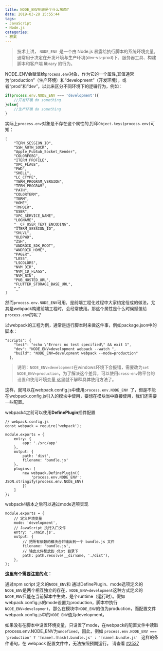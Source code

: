 ```yaml
---
title: NODE_ENV到底是个什么东西?
date: 2019-03-28 15:55:44
tags:
- JavaScript
- Node.js
categories:
- 积累
---
```

> 技术上讲， `NODE_ENV `是一个由 Node.js 暴露给执行脚本的系统环境变量。通常用于决定在开发环境与生产环境(dev-vs-prod)下，服务器工具、构建脚本和客户端 library 的行为。

NODE_ENV会赋值给`process.env`对象，作为它的一个属性,其值通常为“production”（生产环境）和“development”（开发环境），或者“prod”和“dev”，以此来区分不同环境下的逻辑行为，例如：
```javascript
if(process.env.NODE_ENV === 'development'){ 
    //开发环境 do something
}else{
    //生产环境 do something
}
```


实际上`process.env`对象是不存在这个属性的,打印`Object.keys(process.env)`可知：
<!-- more -->
```
[
    "TERM_SESSION_ID",
    "SSH_AUTH_SOCK",
    "Apple_PubSub_Socket_Render",
    "COLORFGBG",
    "ITERM_PROFILE",
    "XPC_FLAGS",
    "PWD",
    "SHELL",
    "LC_CTYPE",
    "TERM_PROGRAM_VERSION",
    "TERM_PROGRAM",
    "PATH",
    "COLORTERM",
    "TERM",
    "HOME",
    "TMPDIR",
    "USER",
    "XPC_SERVICE_NAME",
    "LOGNAME",
    "__CF_USER_TEXT_ENCODING",
    "ITERM_SESSION_ID",
    "SHLVL",
    "OLDPWD",
    "ZSH",
    "ANDROID_SDK_ROOT",
    "ANDROID_HOME",
    "PAGER",
    "LESS",
    "LSCOLORS",
    "NVM_DIR",
    "NVM_CD_FLAGS",
    "NVM_BIN",
    "PUB_HOSTED_URL",
    "FLUTTER_STORAGE_BASE_URL",
    "_"
]
```

然而`process.env.NODE_ENV`可用，是前端工程化过程中大家约定俗成的做法，尤其是webpack构建前端工程时，会经常使用。那这个属性是什么时候赋值给`process.env`的呢？


以webpack的工程为例，通常是运行脚本时来做这件事，例如package.json中的脚本：
```
"scripts": {
    "test": "echo \"Error: no test specified\" && exit 1",
    "dev": "NODE_ENV=development webpack --watch ",
    "build": "NODE_ENV=development webpack --mode=production"
  },
```
> 说明：`NODE_ENV=development`在windows环境下会报错，需要改为`set NODE_ENV=production`，为了解决这个差异，可以使用`cross-env`跨平台的设置和使用环境变量,这里就不解释具体使用方法了。

这样，就可以在webpack.config.js中使用`process.env.NODE_ENV `了，但是不能在webpack.config.js引入的模块中使用，要想在模块当中直接使用，我们还需要一些配置。

webpack4之前可以使用**DefinePlugin**插件配置
```
// webpack.config.js
const webpack = require('webpack');

module.exports = {
    entry: {
        app: './src/app'
    },
    output: {
        path: 'dist',
        filename: 'bundle.js'
    },
    plugins: [
        new webpack.DefinePlugin({
            'process.env.NODE_ENV': JSON.stringify(process.env.NODE_ENV)
        })
    ]
};
```
webpack4版本之后可以通过mode选项实现
```
module.exports = {
    // 定义环境变量
    mode: 'development',
    // JavaScript 执行入口文件
    entry: './main.js',
    output: {
        // 把所有依赖的模块合并输出到一个 bundle.js 文件
        filename: 'bundle.js',
        // 输出文件都放到 dist 目录下
        path: path.resolve(__dirname, './dist'),
    }, 
};
```

**这里有个需要注意的点：**

通过npm script 定义的`NODE_ENV`和 通过DefinePlugin、mode选项定义的`NODE_ENV`是两个相互独立的存在，`NODE_ENV=development`这种方式定义的`NODE_ENV`只能在当前脚本中生效，是个runtime（运行时）。假如webpack.config.js的mode设置为production，脚本中执行`NODE_ENV=development`，那么在模块中`NODE_ENV`的值为production，而配置文件webpack.config.js中的`NODE_ENV`值为development。

如果没有在脚本中设置环境变量，只设置了mode，在webpack的配置文件中读取process.env.NODE_ENV为`undefined`，因此，例如 
`process.env.NODE_ENV === 'production' ? '[name].[hash].bundle.js' : '[name].bundle.js' `
这样的条件语句，在 webpack 配置文件中，无法按照预期运行。
请查看 [#2537](https://github.com/webpack/webpack/issues/2537)

